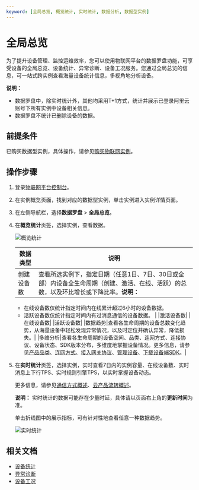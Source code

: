 ```yaml
---
keyword: [全局总览, 概览统计, 实时统计, 数据分析, 数据型实例]
---
```


# 全局总览

为了提升设备管理、监控运维效率，您可以使用物联网平台的数据罗盘功能，可享受设备的全局总览、设备统计、异常诊断、设备工况服务。您通过全局总览的信息，可一站式跨实例查看海量设备统计信息，多视角地分析设备。

**说明：**

-   数据罗盘中，除实时统计外，其他均采用T+1方式，统计并展示已登录阿里云账号下所有实例中设备相关信息。
-   数据罗盘不统计已删除设备的数据。

## 前提条件

已购买数据型实例，具体操作，请参见[购买物联网实例]()。

## 操作步骤

1.  登录[物联网平台控制台](http://iot.console.aliyun.com/)。
2.  在实例概览页面，找到对应的数据型实例，单击实例进入实例详情页面。
3.  在左侧导航栏，选择**数据罗盘** \> **全局总览**。
4.  在**概览统计**页签，选择实例，查看数据。

    ![概览统计](https://static-aliyun-doc.oss-accelerate.aliyuncs.com/assets/img/zh-CN/7693152161/p239266.gif)

    |数据类型|说明|
    |----|--|
    |创建设备数|查看所选实例下，指定日期（任意1日、7日、30日或全部）内设备全生命周期（创建、激活、在线、活跃）的总数，以及环比增长或下降比率。**说明：**

    -   在线设备数仅统计指定时间内在线累计超过6小时的设备数据。
    -   活跃设备数仅统计指定时间内有过消息通信的设备数据。 |
    |激活设备数|
    |在线设备数|
    |活跃设备数|
    |数据趋势|查看各生命周期的设备总数变化趋势，从海量设备中轻松发现异常情况，以及时定位并确认异常，降低损失。|
    |多维分析|查看各生命周期的设备空间、品类、连网方式、连接协议、设备状态、SDK版本分布，多维度地掌握设备情况。更多信息，请参见[产品品类](/cn.zh-CN/设备接入/创建产品.md)、[连网方式](/cn.zh-CN/设备接入/创建产品.md)、[接入网关协议](/cn.zh-CN/设备接入/创建产品.md)、[管理设备](/cn.zh-CN/设备接入/创建设备/管理设备.md)、[下载设备端SDK](/cn.zh-CN/设备接入/下载设备端SDK.md)。|

5.  在**实时统计**页签，选择实例，实时查看7日内的实例容量、在线设备数、实时消息上下行TPS、实时规则引擎TPS，以实时掌握设备动态。

    更多信息，请参见[通信方式概述](/cn.zh-CN/消息通信/通信方式概述.md)、[云产品流转概述](/cn.zh-CN/消息通信/云产品流转/云产品流转概述.md)。

    **说明：** 实时统计的数据可能存在少量时延，具体请以页面右上角的**更新时间**为准。

    单击折线图中的展示指标，可有针对性地查看任意一种数据趋势。

    ![实时统计](https://static-aliyun-doc.oss-accelerate.aliyuncs.com/assets/img/zh-CN/7693152161/p239267.gif)


## 相关文档

-   [设备统计](/cn.zh-CN/数据罗盘/设备统计.md)
-   [异常诊断](/cn.zh-CN/数据罗盘/异常诊断.md)
-   [设备工况](/cn.zh-CN/数据罗盘/设备工况.md)


